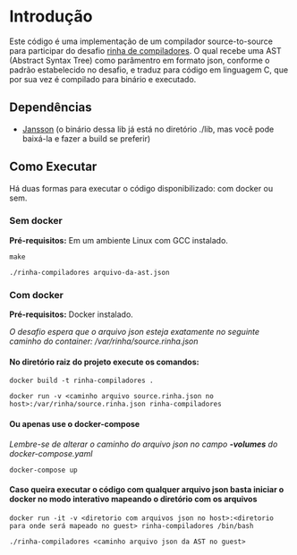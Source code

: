 # Introdução

Este código é uma implementação de um compilador source-to-source para participar do desafio <a href="https://github.com/aripiprazole/rinha-de-compiler">rinha de compiladores</a>. O qual recebe uma AST (Abstract Syntax Tree) como parâmentro em formato json, conforme o padrão estabelecido no desafio, e traduz para código em linguagem C, que por sua vez é compilado para binário e executado.

## Dependências

- <a href="https://github.com/akheron/jansson">Jansson</a> (o binário dessa lib já está no diretório ./lib, mas você pode baixá-la e fazer a build se preferir)

## Como Executar

Há duas formas para executar o código disponibilizado: com docker ou sem.

### Sem docker

**Pré-requisitos:** Em um ambiente Linux com GCC instalado.

```console
make 
```
```console
./rinha-compiladores arquivo-da-ast.json
```

### Com docker

**Pré-requisitos:** Docker instalado. 

*O desafio espera que o arquivo json esteja exatamente no seguinte caminho do container: /var/rinha/source.rinha.json*

#### No diretório raiz do projeto execute os comandos:

```console
docker build -t rinha-compiladores .
```
```console
docker run -v <caminho arquivo source.rinha.json no host>:/var/rinha/source.rinha.json rinha-compiladores
```

#### Ou apenas use o docker-compose

*Lembre-se de alterar o caminho do arquivo json no campo **-volumes** do docker-compose.yaml*

```console
docker-compose up
```

#### Caso queira executar o código com qualquer arquivo json basta iniciar o docker no modo interativo mapeando o diretório com os arquivos

```console
docker run -it -v <diretorio com arquivos json no host>:<diretorio para onde será mapeado no guest> rinha-compiladores /bin/bash
```
```console
./rinha-compiladores <caminho arquivo json da AST no guest>
```

